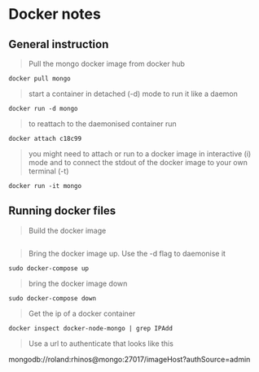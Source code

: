# Docker notes

## General instruction

>Pull the mongo docker image from docker hub

```none
docker pull mongo
```

> start a container in detached (-d) mode to run it like a daemon

```none
docker run -d mongo
```

> to reattach to the daemonised container run

```none
docker attach c18c99
```

> you might need to attach or run to a docker image in interactive (i) mode and to connect the stdout of the docker image to your own terminal (-t)

```none
docker run -it mongo
```

## Running docker files

> Build the docker image

```none

```

> Bring the docker image up. Use the -d flag to daemonise it

```none
sudo docker-compose up
```

> bring the docker image down

```none
sudo docker-compose down
```

> Get the ip of a docker container

```none
docker inspect docker-node-mongo | grep IPAdd
```

> Use a url to authenticate that looks like this

mongodb://roland:rhinos@mongo:27017/imageHost?authSource=admin
